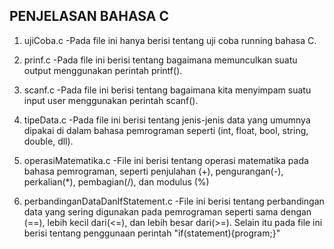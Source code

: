 ## PENJELASAN BAHASA C ##

1. ujiCoba.c
-Pada file ini hanya berisi tentang uji coba running bahasa C.

2. prinf.c
-Pada file ini berisi tentang bagaimana memunculkan suatu output menggunakan perintah printf().

3. scanf.c
-Pada file ini berisi tentang bagaimana kita menyimpam suatu input user menggunakan perintah scanf().

4. tipeData.c
-Pada file ini berisi tentang jenis-jenis data yang umumnya dipakai di dalam bahasa pemrograman seperti (int, float, bool, string, double, dll).

5. operasiMatematika.c
-File ini berisi tentang operasi matematika pada bahasa pemrograman, seperti penjulahan (+), pengurangan(-), perkalian(*), pembagian(/), dan modulus (%)

6. perbandinganDataDanIfStatement.c
-File ini berisi tentang perbandingan data yang sering digunakan pada pemrograman seperti sama dengan (==), lebih kecil dari(<=), dan lebih besar dari(>=). Selain itu pada file ini berisi tentang penggunaan perintah "if(statement){program;}"
